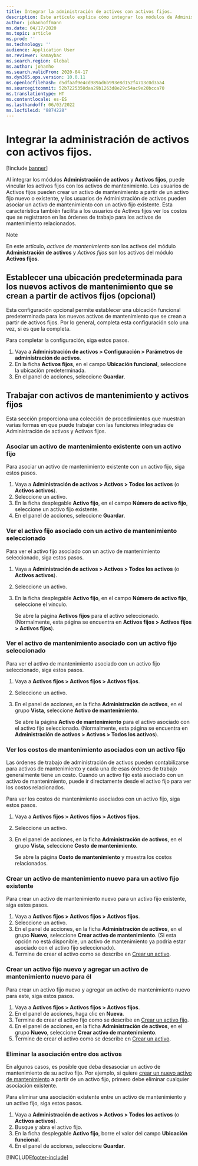 ```yaml
---
title: Integrar la administración de activos con activos fijos.
description: Este artículo explica cómo integrar los módulos de Administración de activos y Activos fijos, para que pueda vincular activos fijos con activos de mantenimiento.
author: johanhoffmann
ms.date: 04/17/2020
ms.topic: article
ms.prod: ''
ms.technology: ''
audience: Application User
ms.reviewer: kamaybac
ms.search.region: Global
ms.author: johanho
ms.search.validFrom: 2020-04-17
ms.dyn365.ops.version: 10.0.11
ms.openlocfilehash: d5dfaaf9e4cd989ad6b993e8d152f4713c0d3aa4
ms.sourcegitcommit: 52b7225350daa29b1263d8e29c54ac9e20bcca70
ms.translationtype: HT
ms.contentlocale: es-ES
ms.lasthandoff: 06/03/2022
ms.locfileid: "8874228"
---
```

# <a name="integrate-asset-management-with-fixed-assets"></a>Integrar la administración de activos con activos fijos.

[!include [banner](../../includes/banner.md)]

Al integrar los módulos **Administración de activos** y **Activos fijos**, puede vincular los activos fijos con los activos de mantenimiento. Los usuarios de Activos fijos pueden crear un activo de mantenimiento a partir de un activo fijo nuevo o existente, y los usuarios de Administración de activos pueden asociar un activo de mantenimiento con un activo fijo existente. Esta característica también facilita a los usuarios de Activos fijos ver los costos que se registraron en las órdenes de trabajo para los activos de mantenimiento relacionados.

> [!NOTE]
> En este artículo, *activos de mantenimiento* son los activos del módulo **Administración de activos** y *Activos fijos* son los activos del módulo **Activos fijos**.

## <a name="set-a-default-location-for-new-maintenance-assets-that-are-created-from-fixed-assets-optional"></a>Establecer una ubicación predeterminada para los nuevos activos de mantenimiento que se crean a partir de activos fijos (opcional)

Esta configuración opcional permite establecer una ubicación funcional predeterminada para los nuevos activos de mantenimiento que se crean a partir de activos fijos. Por lo general, completa esta configuración solo una vez, si es que la completa.

Para completar la configuración, siga estos pasos.

1. Vaya a **Administración de activos \> Configuración \> Parámetros de administración de activos**.
1. En la ficha **Activos fijos**, en el campo **Ubicación funcional**, seleccione la ubicación predeterminada.
1. En el panel de acciones, seleccione **Guardar**.

## <a name="work-with-integrated-maintenance-assets-and-fixed-assets"></a>Trabajar con activos de mantenimiento y activos fijos

Esta sección proporciona una colección de procedimientos que muestran varias formas en que puede trabajar con las funciones integradas de Administración de activos y Activos fijos.

### <a name="associate-an-existing-maintenance-asset-with-a-fixed-asset"></a>Asociar un activo de mantenimiento existente con un activo fijo

Para asociar un activo de mantenimiento existente con un activo fijo, siga estos pasos.

1. Vaya a **Administración de activos \> Activos \> Todos los activos** (o **Activos activos**).
1. Seleccione un activo.
1. En la ficha desplegable **Activo fijo**, en el campo **Número de activo fijo**, seleccione un activo fijo existente.
1. En el panel de acciones, seleccione **Guardar**.

### <a name="view-the-fixed-asset-that-is-associated-with-a-selected-maintenance-asset"></a>Ver el activo fijo asociado con un activo de mantenimiento seleccionado

Para ver el activo fijo asociado con un activo de mantenimiento seleccionado, siga estos pasos.

1. Vaya a **Administración de activos \> Activos \> Todos los activos** (o **Activos activos**).
1. Seleccione un activo.
1. En la ficha desplegable **Activo fijo**, en el campo **Número de activo fijo**, seleccione el vínculo.

    Se abre la página **Activos fijos** para el activo seleccionado. (Normalmente, esta página se encuentra en **Activos fijos \> Activos fijos \> Activos fijos**).

### <a name="view-the-maintenance-asset-that-is-associated-with-a-selected-fixed-asset"></a>Ver el activo de mantenimiento asociado con un activo fijo seleccionado

Para ver el activo de mantenimiento asociado con un activo fijo seleccionado, siga estos pasos.

1. Vaya a **Activos fijos \> Activos fijos \> Activos fijos**.
1. Seleccione un activo.
1. En el panel de acciones, en la ficha **Administración de activos**, en el grupo **Vista**, seleccione **Activo de mantenimiento**.

    Se abre la página **Activo de mantenimiento** para el activo asociado con el activo fijo seleccionado. (Normalmente, esta página se encuentra en **Administración de activos \> Activos \> Todos los activos**).

### <a name="view-maintenance-costs-that-are-associated-with-a-fixed-asset"></a>Ver los costos de mantenimiento asociados con un activo fijo

Las órdenes de trabajo de administración de activos pueden contabilizarse para activos de mantenimiento y cada una de esas órdenes de trabajo generalmente tiene un costo. Cuando un activo fijo está asociado con un activo de mantenimiento, puede ir directamente desde el activo fijo para ver los costos relacionados.

Para ver los costos de mantenimiento asociados con un activo fijo, siga estos pasos.

1. Vaya a **Activos fijos \> Activos fijos \> Activos fijos**.
1. Seleccione un activo.
1. En el panel de acciones, en la ficha **Administración de activos**, en el grupo **Vista**, seleccione **Costo de mantenimiento**.

    Se abre la página **Costo de mantenimiento** y muestra los costos relacionados.

### <a name="create-a-new-maintenance-asset-for-an-existing-fixed-asset"></a><a name="new-maintenance-from-fixed"></a>Crear un activo de mantenimiento nuevo para un activo fijo existente

Para crear un activo de mantenimiento nuevo para un activo fijo existente, siga estos pasos.

1. Vaya a **Activos fijos \> Activos fijos \> Activos fijos**.
1. Seleccione un activo.
1. En el panel de acciones, en la ficha **Administración de activos**, en el grupo **Nuevo**, seleccione **Crear activo de mantenimiento**. (Si esta opción no está disponible, un activo de mantenimiento ya podría estar asociado con el activo fijo seleccionado).
1. Termine de crear el activo como se describe en [Crear un activo](../objects/create-an-object.md).

### <a name="create-a-new-fixed-asset-and-add-a-new-maintenance-asset-for-it"></a>Crear un activo fijo nuevo y agregar un activo de mantenimiento nuevo para él

Para crear un activo fijo nuevo y agregar un activo de mantenimiento nuevo para este, siga estos pasos.

1. Vaya a **Activos fijos \> Activos fijos \> Activos fijos**.
1. En el panel de acciones, haga clic en **Nueva**.
1. Termine de crear el activo fijo como se describe en [Crear un activo fijo](../../../finance/fixed-assets/tasks/create-fixed-asset.md).
1. En el panel de acciones, en la ficha **Administración de activos**, en el grupo **Nuevo**, seleccione **Crear activo de mantenimiento**.
1. Termine de crear el activo como se describe en [Crear un activo](../objects/create-an-object.md).

### <a name="remove-the-association-between-two-assets"></a>Eliminar la asociación entre dos activos

En algunos casos, es posible que deba desasociar un activo de mantenimiento de su activo fijo. Por ejemplo, si quiere [crear un nuevo activo de mantenimiento](#new-maintenance-from-fixed) a partir de un activo fijo, primero debe eliminar cualquier asociación existente.

Para eliminar una asociación existente entre un activo de mantenimiento y un activo fijo, siga estos pasos.

1. Vaya a **Administración de activos \> Activos \> Todos los activos** (o **Activos activos**).
1. Busque y abra el activo fijo.
1. En la ficha desplegable **Activo fijo**, borre el valor del campo **Ubicación funcional**.
1. En el panel de acciones, seleccione **Guardar**.


[!INCLUDE[footer-include](../../../includes/footer-banner.md)]